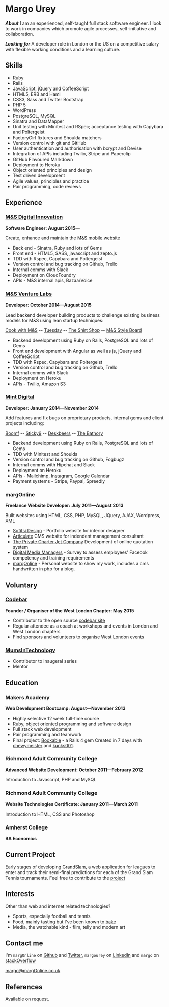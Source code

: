 Margo Urey
==========
***About***
I am an experienced, self-taught full stack software engineer. I look to work in companies which promote agile processes, self-initiative and collaboration.


***Looking for***
A developer role in London or the US on a competitive salary with flexible working conditions and a learning culture.


Skills
------

  - Ruby
  - Rails
  - JavaScript, jQuery and CoffeeScript
  - HTML5, ERB and Haml
  - CSS3, Sass and Twitter Bootstrap
  - PHP 5
  - WordPress
  - PostgreSQL, MySQL
  - Sinatra and DataMapper
  - Unit testing with Minitest and RSpec; acceptance testing with Capybara and Poltergeist
  - FactoryGirl fixtures and Shoulda matchers
  - Version control with git and GitHub
  - User authentication and authorisation with bcrypt and Devise
  - Integration of APIs including Twilio, Stripe and Paperclip
  - GitHub Flavoured Markdown
  - Deployment to Heroku
  - Object­ oriented principles and design
  - Test­ driven development
  - Agile values, principles and practice
  - Pair programming, code reviews


Experience
----------

### [M&S Digital Innovation]
**Software Engineer: August 2015&mdash;**

Create, enhance and maintain the [M&S mobile website]

  - Back end - Sinatra, Ruby and lots of Gems
  - Front end - HTML5, SASS, javascript and zepto.js
  - TDD with Rspec, Capybara and Poltergeist
  - Version control and bug tracking on Github, Trello
  - Internal comms with Slack
  - Deployment on CloudFoundry
  - APIs - M&S internal apis, BazaarVoice


### [M&S Venture Labs]
**Developer: October 2014&mdash;August 2015**

Lead backend developer building products to challenge existing business models for M&S using lean startup techniques:

  [Cook with M&S] -- [Tuesday] -- [The Shirt Shop] -- [M&S Style Board]

  - Backend development using Ruby on Rails, PostgreSQL and lots of Gems
  - Front end development with Angular as well as js, jQuery and CoffeeScript
  - TDD with Rspec, Capybara and Poltergeist
  - Version control and bug tracking on Github, Trello
  - Internal comms with Slack
  - Deployment on Heroku
  - APIs - Twilio, Amazon S3 


### [Mint Digital]
**Developer: January 2014&mdash;November 2014**

Add features and fix bugs on proprietary products, internal gems and client projects including:

  [Boomf] -- [Sticky9] -- [Deskbeers] -- [The Bathory]

  - Backend development using Ruby on Rails, PostgreSQL and lots of Gems
  - TDD with Minitest and Shoulda
  - Version control and bug tracking on Github, Fogbugz
  - Internal comms with Hipchat and Slack
  - Deployment on Heroku
  - APIs - Mailchimp, Instagram, Google Calendar
  - Payment systems - Stripe, Paypal, Spreedly


### margOnline
**Freelance Website Developer: July 2011&mdash;August 2013**

Built websites using HTML, CSS, PHP, MySQL, JQuery, AJAX, Wordpress, XML

  - [Sofitsi Design] - Portfolio website for interior designer
  - [Articulate] CMS website for indendent management consultant
  - [The Private Charter Jet Company] Development of online quotation system
  - [Digital Media Managers] - Survey to assess employees' Faceook competency and training requirements
  - [margOnline] - Personal website to show my work, includes a cms handwritten in php for a blog.


Voluntary
---------

### [Codebar]
**Founder / Organiser of the West London Chapter: May 2015**

  - Contributor to the open source [codebar site]
  - Regular attendee as a coach at workshops and events in London and West London chapters
  - Find sponsors and volunteers to organise West London events

### [MumsInTechnology]

  - Contributor to inaugeral series
  - Mentor


Education
---------

### Makers Academy
**Web Development Bootcamp: August&mdash;November 2013**

  - Highly selective 12 week full-time course
  - Ruby, object oriented programming and software design
  - Full stack web development
  - Pair programming and teamwork
  - Final project: [Bookable] - a Rails 4 gem Created in 7 days with [chewymeister]
    and [kunks001].

### Richmond Adult Community College
**Advanced Website Development: October 2011&mdash;February 2012**

Introduction to Javascript, PHP and MySQL

### Richmond Adult Community College
**Website Technologies Certificate: January 2011&mdash;March 2011**

Introduction to HTML, CSS and Photoshop

### Amherst College
**BA Economics**


Current Project
---------------
Early stages of developing [GrandSlam], a web application for leagues to enter and track their semi-final predictions for each of the Grand Slam Tennis tournaments. Feel free to contribute to the [project]


Interests
---------

Other than web and internet related technologies?

  - Sports, especially football and tennis
  - Food, mainly tasting but I've been known to [bake]
  - Media, the watchable kind - film, telly and modern art


Contact me
----------
I'm `margOnline` on [Github] and [Twitter], `margourey` on [LinkedIn] and `margo` on [stackOverflow]

[margo@margOnline.co.uk]

  [Sofitsi Design]: http://www.sofitsidesign.com/
  [Articulate]: http://www.frontlineprojects.co.uk/
  [The Private Charter Jet Company]: http://www.privatejets.co.uk/
  [Charity Auction Template]: http://www.margonline.co.uk/at/index.php
  [Digital Media Managers]: http://www.margonline.co.uk/fb/fbsurvey.php
  [margOnline]: http://www.margonline.co.uk/

  [Mint Digital]: http://mintdigital.com/
  [Boomf]: https://boomf.com/
  [Sticky9]: https://sticky9.com/
  [Deskbeers]: https://www.deskbeers.com/
  [The Bathory]: https://thebathory.com/

  [M&S Digital Innovation]: http://www.mandsdigital.com/
  [M&S mobile website]: http://www.marksandspencer.com/
  [M&S Venture Labs]: http://www.mslabs.io/
  [Cook with M&S]: http://cookwithmands.com/
  [The Shirt Shop]: http://formalshirts.marksandspencer.com/
  [Tuesday]: https://trytuesday.com/
  [M&S Style Board]: https://mandsstyleboard.com/

  [Makers Academy]: http://www.makersacademy.com
  [Bookable]: http://rubygems.org/gems/bookable
  [Super Chitter]: http://super-chitter.herokuapp.com/
  [Ruby Exercises]: https://github.com/margOnline/ruby_exercises
  [online survey]: https://github.com/margOnline/dev_survey
  [chewymeister]: https://github.com/chewymeister
  [kunks001]: https://github.com/kunks001
  [exercism.io]: http://exercism.io/

  [margo@margonline.co.uk]: mailto:margo@margonline.co.uk
  [GitHub]: https://github.com/margOnline
  [LinkedIn]: http://linkedin.com/in/margourey
  [Twitter]: http://twitter.com/margOnline
  [stackOverflow]: http://stackoverflow.com/users/3772982/margo
  [bake]: http://uk.pinterest.com/margonline/sweet-tooth/
  [LostandFound]: https://github.com/margOnline/lost_and_found
  [GrandSlam]: https://grand-slam.herokuapp.com/
  [project]: https://github.com/margOnline/leaderboard
  [Codebar]: https://codebar.io
  [codebar site]: https://github.com/codebar/planner/graphs/contributors
  [MumsInTechnology]: http://mumsintechnology.co.uk/

References
----------
Available on request.
